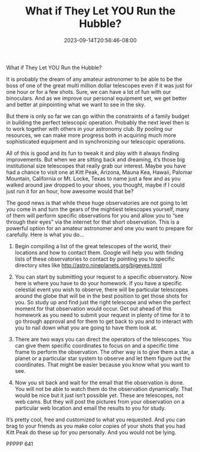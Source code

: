 ﻿---
title: "What if They Let YOU Run the Hubble?"
date: 2023-09-14T20:56:46-08:00
description: "TXT Tips for Web Success"
featured_image: "/images/TXT.jpg"
tags: ["TXT"]
---

What if They Let YOU Run the Hubble?

It is probably the dream of any amateur astronomer to be able to be the boss of one of the great multi million dollar telescopes even if it was just for one hour or for a few shots.  Sure, we can have a lot of fun with our binoculars.  And as we improve our personal equipment set, we get better and better at pinpointing what we want to see in the sky.

But there is only so far we can go within the constraints of a family budget in building the perfect telescopic operation.  Probably the next level then is to work together with others in your astronomy club.  By pooling our resources, we can make more progress both in acquiring much more sophisticated equipment and in synchronizing our telescopic operations.

All of this is good and its fun to tweak it and play with it always finding improvements.  But when we are sitting back and dreaming, it’s those big institutional size telescopes that really grab our interest.  Maybe you have had a chance to visit one at Kitt Peak, Arizona, Mauna Kea, Hawaii, Palomar Mountain, California or Mt. Locke, Texas to name just a few and as you walked around jaw dropped to your shoes, you thought, maybe if I could just run it for an hour, how awesome would that be?

The good news is that while these huge observatories are not going to let you come in and turn the gears of the mightiest telescopes yourself, many of them will perform specific observations for you and allow you to “see through their eyes” via the internet for that short observation.  This is a powerful option for an amateur astronomer and one you want to prepare for carefully.  Here is what you do…

1.	Begin compiling a list of the great telescopes of the world, their locations and how to contact them.  Google will help you with finding lists of these observatories to contact by pointing you to specific directory sites like http://astro.nineplanets.org/bigeyes.html 

2.	You can start by submitting your request to a specific observatory.  Now here is where you have to do your homework.  If you have a specific celestial event you wish to observe, there will be particular telescopes around the globe that will be in the best position to get those shots for you.  So study up and find just the right telescope and when the perfect moment for that observation would occur.  Get out ahead of this homework as you need to submit your request in plenty of time for it to go through approval and for them to get back to you and to interact with you to nail down what you are going to have them look at.

3.	There are two ways you can direct the operators of the telescopes.  You can give them specific coordinates to focus on and a specific time frame to perform the observation.  The other way is to give them a star, a planet or a particular star system to observe and let them figure out the coordinates.  That might be easier because you know what you want to see.

4.	Now you sit back and wait for the email that the observation is done.  You will not be able to watch them do the observation dynamically.  That would be nice but it just isn’t possible yet.  These are telescopes, not web cams.  But they will post the pictures from your observation on a particular web location and email the results to you for study.

It’s pretty cool, free and customized to what you requested.  And you can brag to your friends as you make color copies of your shots that you had Kitt Peak do these up for you personally.  And you would not be lying.

PPPPP 641

